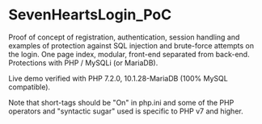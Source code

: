 # SevenHeartsLogin_PoC
Proof of concept of registration, authentication, session handling and examples of protection against SQL injection and brute-force attempts on the login. One page index, modular, front-end separated from back-end. Protections with PHP / MySQLi (or MariaDB).

Live demo verified with PHP 7.2.0, 10.1.28-MariaDB (100% MySQL compatible).

Note that short-tags should be "On" in php.ini and some of the PHP operators and "syntactic sugar" used is specific to PHP v7 and higher.
